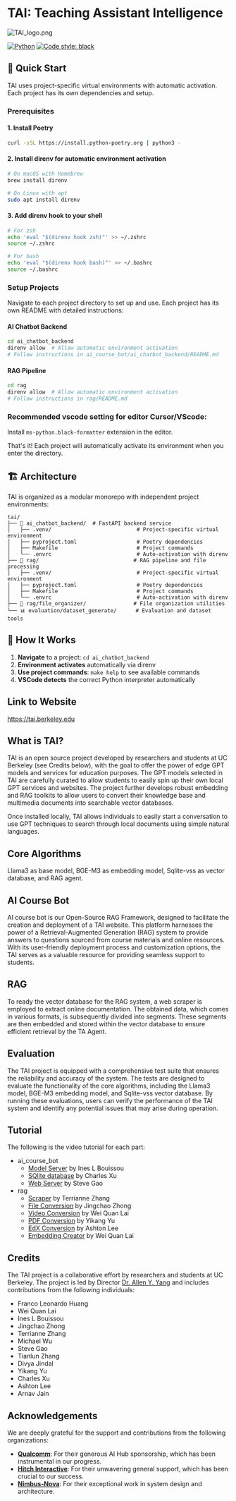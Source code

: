 # TAI: Teaching Assistant Intelligence

![TAI_logo.png](TAI_logo.png)

[![Python](https://img.shields.io/badge/python-3.10+-blue.svg)](https://www.python.org/downloads/)
[![Code style: black](https://img.shields.io/badge/code%20style-black-000000.svg)](https://github.com/psf/black)

## 🚀 Quick Start

TAI uses project-specific virtual environments with automatic activation. Each project has its own dependencies and setup.

### Prerequisites

#### 1. Install Poetry

```bash
curl -sSL https://install.python-poetry.org | python3 -
```

#### 2. Install direnv for automatic environment activation

```bash
# On macOS with Homebrew
brew install direnv

# On Linux with apt
sudo apt install direnv
```

#### 3. Add direnv hook to your shell

```bash
# For zsh
echo 'eval "$(direnv hook zsh)"' >> ~/.zshrc
source ~/.zshrc

# For bash
echo 'eval "$(direnv hook bash)"' >> ~/.bashrc
source ~/.bashrc
```

### Setup Projects

Navigate to each project directory to set up and use. Each project has its own README with detailed instructions:

#### AI Chatbot Backend

```bash
cd ai_chatbot_backend
direnv allow  # Allow automatic environment activation
# Follow instructions in ai_course_bot/ai_chatbot_backend/README.md
```

#### RAG Pipeline

```bash
cd rag
direnv allow  # Allow automatic environment activation
# Follow instructions in rag/README.md
```

### Recommended vscode setting for editor Cursor/VScode:

Install `ms-python.black-formatter` extension in the editor.

That's it! Each project will automatically activate its environment when you enter the directory.

## 🏗️ Architecture

TAI is organized as a modular monorepo with independent project environments:

```
tai/
├── 🚀 ai_chatbot_backend/  # FastAPI backend service
│   ├── .venv/                           # Project-specific virtual environment
│   ├── pyproject.toml                   # Poetry dependencies
│   ├── Makefile                         # Project commands
│   └── .envrc                           # Auto-activation with direnv
├── 🧠 rag/                              # RAG pipeline and file processing
│   ├── .venv/                           # Project-specific virtual environment
│   ├── pyproject.toml                   # Poetry dependencies
│   ├── Makefile                         # Project commands
│   └── .envrc                           # Auto-activation with direnv
├── 📁 rag/file_organizer/               # File organization utilities
└── 📊 evaluation/dataset_generate/      # Evaluation and dataset tools
```

## 🔄 How It Works

1. **Navigate** to a project: `cd ai_chatbot_backend`
2. **Environment activates** automatically via direnv
3. **Use project commands**: `make help` to see available commands
4. **VSCode detects** the correct Python interpreter automatically

## Link to Website

https://tai.berkeley.edu

## What is TAI?

TAI is an open source project developed by researchers and students at UC Berkeley (see Credits below), with the goal to offer the power of edge GPT models and services for education purposes. The GPT models selected in TAI are carefully curated to allow students to easily spin up their own local GPT services and websites. The project further develops robust embedding and RAG toolkits to allow users to convert their knowledge base and multimedia documents into searchable vector databases.

Once installed locally, TAI allows individuals to easily start a conversation to use GPT techniques to search through local documents using simple natural languages.

## Core Algorithms

Llama3 as base model, BGE-M3 as embedding model, Sqlite-vss as vector database, and RAG agent.

## AI Course Bot

AI course bot is our Open-Source RAG Framework, designed to facilitate the creation and deployment of a TAI website. This platform harnesses the power of a Retrieval-Augmented Generation (RAG) system to provide answers to questions sourced from course materials and online resources. With its user-friendly deployment process and customization options, the TAI serves as a valuable resource for providing seamless support to students.

## RAG

To ready the vector database for the RAG system, a web scraper is employed to extract online documentation. The obtained data, which comes in various formats, is subsequently divided into segments. These segments are then embedded and stored within the vector database to ensure efficient retrieval by the TA Agent.

## Evaluation

The TAI project is equipped with a comprehensive test suite that ensures the reliability and accuracy of the system. The tests are designed to evaluate the functionality of the core algorithms, including the Llama3 model, BGE-M3 embedding model, and Sqlite-vss vector database. By running these evaluations, users can verify the performance of the TAI system and identify any potential issues that may arise during operation.

## Tutorial

The following is the video tutorial for each part:

- ai_course_bot
  - [Model Server](https://www.youtube.com/watch?v=X5sMbI7oJlc&list=PLMMH6dvA_yfjGY2YXcr67g-FnORULR-rU&index=4) by Ines L Bouissou
  - [SQlite database](https://www.youtube.com/watch?v=XBKL-eliAz8&list=PLMMH6dvA_yfjGY2YXcr67g-FnORULR-rU&index=7) by Charles Xu
  - [Web Server](https://www.youtube.com/watch?v=jnNPt25yyG0&list=PLMMH6dvA_yfjGY2YXcr67g-FnORULR-rU&index=9) by Steve Gao
- rag
  - [Scraper](https://www.youtube.com/watch?v=P3-K9QyQ5LM&list=PLMMH6dvA_yfjGY2YXcr67g-FnORULR-rU&index=6) by Terrianne Zhang
  - [File Conversion](https://www.youtube.com/watch?v=5ZNoT080tpU&list=PLMMH6dvA_yfjGY2YXcr67g-FnORULR-rU&index=3) by Jingchao Zhong
  - [Video Conversion](https://www.youtube.com/watch?v=ZxcK8VzxEUI&list=PLMMH6dvA_yfjGY2YXcr67g-FnORULR-rU&index=8) by Wei Quan Lai
  - [PDF Conversion](https://www.youtube.com/watch?v=Zm1j4QtSY8M&list=PLMMH6dvA_yfjGY2YXcr67g-FnORULR-rU&index=5) by Yikang Yu
  - [EdX Conversion](https://www.youtube.com/watch?v=s3lf1dCjWiA&list=PLMMH6dvA_yfjGY2YXcr67g-FnORULR-rU&index=2) by Ashton Lee
  - [Embedding Creator](https://www.youtube.com/watch?v=r6a5vSZw3GE&list=PLMMH6dvA_yfjGY2YXcr67g-FnORULR-rU&index=1) by Wei Quan Lai

## Credits

The TAI project is a collaborative effort by researchers and students at UC Berkeley. The project is led by Director [Dr. Allen Y. Yang](https://people.eecs.berkeley.edu/~yang/) and includes contributions from the following individuals:

- Franco Leonardo Huang
- Wei Quan Lai
- Ines L Bouissou
- Jingchao Zhong
- Terrianne Zhang
- Michael Wu
- Steve Gao
- Tianlun Zhang
- Divya Jindal
- Yikang Yu
- Charles Xu
- Ashton Lee
- Arnav Jain

## Acknowledgements

We are deeply grateful for the support and contributions from the following organizations:

- **[Qualcomm](https://www.qualcomm.com/)**: For their generous AI Hub sponsorship, which has been instrumental in our progress.
- **[Hitch Interactive](https://hitchinteractive.com/)**: For their unwavering general support, which has been crucial to our success.
- **[Nimbus-Nova](https://www.nimbus-nova.com/)**: For their exceptional work in system design and architecture.
